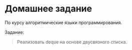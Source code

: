 # Домашнее задание
По курсу алгоритмические языки программирования. 

Задание:
> Реализовать deque на основе двусвязного списка.
